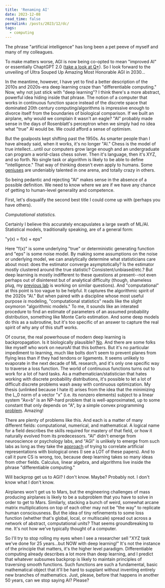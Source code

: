```yaml
---
title: 'Renaming AI'
date: 2023-12-08
read_time: false
permalink: /posts/2023/12/dc/
tags:
  - computing
---
```


The phrase "artificial intelligence" has long been a pet peeve of myself and many of my colleagues. 

To make matters worse, AGI is now being co-opted to mean "improved AI" or essentially ChaptGPT 2.0 ([take a look at Q*](https://www.reuters.com/technology/sam-altmans-ouster-openai-was-precipitated-by-letter-board-about-ai-breakthrough-2023-11-22/)). So I look forward to the unveiling of Ultra Souped Up Amazing Most Honorable AGI in 2030...

In the meantime, however, I have yet to find a better description of the 2010s and 2020s-era deep learning craze than "differentiable computing." Now, why not just stick with "deep learning"? I think there's a more abstract, powerful idea hiding inside that phrase. The notion of a computer that works in continuous function space instead of the discrete space that dominated 20th century computing/algorithms is impressive enough to divorce itself from the boundaries of biological comparison. If we built an airplane, why would we complain it wasn't an eagle? "AI" probably made sense in the days of Rosenblatt's perceptron when we simply had no idea what "true" AI would be. We could afford a sense of optimism. 

But the goalposts kept shifting past the 1950s. As smarter people than I have already said, when it works, it's no longer "AI." Chess is the model of true intellect...until our computers grow large enough and an undergraduate can program a world-class chess solver. Then it's language, then it's XYZ, and so forth. No single task or algorithm is likely to be able to define "intelligence." That way of thinking doesn't even apply to humans. Some [geniuses](https://www.youtube.com/watch?v=QhNSd4eq0bA) are undeniably talented in one arena, and totally crazy in others.

So being pedantic and rejecting "AI" makes sense in the absence of a possible definition. We need to know where we are if we have any chance of getting to human-level generality and competence. 

First, let's disqualify the second best title I could come up with (perhaps you have others). 

*Computational statistics.* 

Certainly I believe this accurately encapuslates a large swath of ML/AI. Statistical models, traditionally speaking, are of a general form:

"y(x) = f(x) + eps"

Here "f(x)" is some underlying "true" or deterministic generating function and "eps" is some noise model. By making some assumptions on the noise or underlying model, we can analytically determine what statisticians care about most: does the estimator converge asymptotically? Is the estimator mostly clustered around the true statistic? Consistent/unbiased/etc.? But deep learning is mostly indifferent to these questions at present--not even perhaps out of disinterest but of analytical difficulty (though, shameless plug, my [previous lab](https://crisp.seas.harvard.edu/) is working on similar questions). And "computational" at this point is too vague to be helpful. It captures the algorithmic spirit of the 2020s "AI." But when paired with a discipline whose most useful purpose *is* modeling, "computational statistics" reads like the slight oxymoron "algorithmic models." To me, it sounds like an interated procedure to find an estimate of parameters of an assumed probability distribution, something like Monte Carlo estimation. And some deep models do this as a subroutine, but it's too specific of an answer to capture the real spirit of why any of this stuff works.

Of course, the real powerhouse of modern deep learning is backpropagation. Is it biologically plausible? [No](https://www.nature.com/articles/s41583-020-0277-3). And there are some folks like myself who work on neuroAI that this bothers. But it's no particular impediment to learning, much like bolts don't seem to prevent planes from flying less than if they had tendons or ligaments. It seems unlikely to evaporate in the next decade of ML research, and it's only one specific way to traverse a loss function. The world of continuous functions turns out to work for a lot of hard tasks. As a mathematician/statistician that hates working with discrete probability distributions, it's possible to let a lot of difficult discrete problems wash away with continuous optimization. My thesis (unlinked because I hate it) arises from the idea that the minimizing the L_0 norm of a vector "x" (i.e. its nonzero elements) subject to a linear system "Ax=b" is an NP-hard problem that is well-approximated, up to some constant that only depends on "A", by a simple convex programming [problem](https://arxiv.org/pdf/math/0503066.pdf). Amazing!

There are plenty of problems like this. And each is a matter of many different fields: computational, numerical, and mathematical. A logical name for a field describes the skills required for mastery of that field, or how it naturally evolved from its predecessors. "AI" didn't emerge from neuroscience or psychology labs, and "AGI" is unlikely to emerge from such labs as long as they take the [approach](http://www.incompleteideas.net/IncIdeas/BitterLesson.html) of trying to correlate artificial representations with biological ones (I see a LOT of these papers). And to call it pure CS is wrong, too, because deep learning takes so many ideas from other fields. Calculus, linear algebra, and algorithms live inside the phrase "differentiable computing." 

Will backprop get us to AGI? I don't know. Maybe? Probably not. I don't know what I don't know. 

Airplanes won't get us to Mars, but the engineering challenges of mass producing airplanes is likely to be a subproblem that you have to solve in order to get to Mars. Similarly, stacking a bunch of weird, somewhat arcane matrix multiplications on top of each other may not be "the way" to replicate human consciousness. But the idea of tiny refinements to some loss function (whether that's global, local, or multiscale) spread out across a network of abstract, computational units? That seems groundbreaking to me. It's not how we've typically thought of a computer. 

So I'll try to stop rolling my eyes when I see a researcher sell "XYZ task we've done for 25 years...but NOW with deep learning!" It's not the instance of the principle that matters, it's the higher level paradigm. Differentiable computing already describes a lot more than deep learning, and I predict that whatever subsumes backprop is likely to maintain principles of traversing smooth functions. Such functions are such a fundamental, basic mathematical object that it'll be hard to supplant without inventing entirely new branches of mathematics. Just, please, before that happens in another 50 years, can we stop saying AI? Please? 

